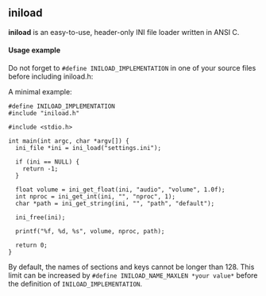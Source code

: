 ## iniload
**iniload** is an easy-to-use, header-only INI file loader written in ANSI C.

#### Usage example
Do not forget to `#define INILOAD_IMPLEMENTATION` in one of your source files before including iniload.h:

A minimal example:
```
#define INILOAD_IMPLEMENTATION
#include "iniload.h"

#include <stdio.h>

int main(int argc, char *argv[]) {
  ini_file *ini = ini_load("settings.ini");
  
  if (ini == NULL) {
    return -1;
  }

  float volume = ini_get_float(ini, "audio", "volume", 1.0f);
  int nproc = ini_get_int(ini, "", "nproc", 1);
  char *path = ini_get_string(ini, "", "path", "default");
  
  ini_free(ini); 
  
  printf("%f, %d, %s", volume, nproc, path);
  
  return 0;
}
```

By default, the names of sections and keys cannot be longer than 128. This limit can be increased by `#define INILOAD_NAME_MAXLEN *your value*` before the definition of `INILOAD_IMPLEMENTATION`.
